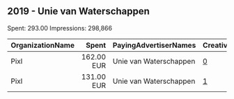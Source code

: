 ## 2019 - Unie van Waterschappen 
Spent: 293.00
Impressions: 298,866

|OrganizationName|Spent|PayingAdvertiserNames|CreativeUrls|Impressions|Genders|AgeBrackets|CountryCodes|BillingAddresses|CandidateBallotInformation|
|:---|---:|:---|:---|---:|:---|:---|:---|:---|:---|
|Pixl|162.00 EUR|Unie van Waterschappen|[0](https://www.snap.com/political-ads/asset/ab43998a808d58b74e233b1233f881dc8adedb34ba2b9f48aef0a71aa07ef2cc?mediaType=mp4)|156,433||18+|netherlands|"Sixmastraat 3,Leeuwarden,8932PA,NL"||
|Pixl|131.00 EUR|Unie van Waterschappen|[1](https://www.snap.com/political-ads/asset/94b2cd84fc28562e3de2be9ea651fa458a872583c5e69ed87ba851c72ca2dcb6?mediaType=mp4)|142,433|||netherlands|"Sixmastraat 3,Leeuwarden,8932PA,NL"||
